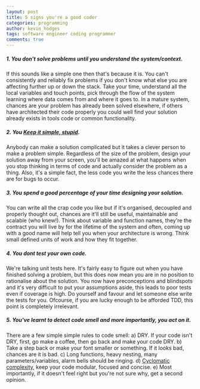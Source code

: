 ```yaml
---
layout: post
title: 5 signs you're a good coder
categories: programming
author: kevin_hodges
tags: software engineer coding programmer
comments: true
---
```


##### 1. You don't solve problems until you understand the system/context.

If this sounds like a simple one then that's because it is. You can't consistently and reliably fix problems if you don't know what else you are affecting further up or down the stack. Take your time, understand all the local variables and touch points, pick through the flow of the system learning where data comes from and where it goes to. In a mature system, chances are your problem has already been solved elsewhere, if others have architected their code properly you could well find your solution already exists in tools code or common functionality.

##### 2. You [Keep it simple, stupid](http://en.wikipedia.org/wiki/KISS_principle).

Anybody can make a solution complicated but it takes a clever person to make a problem simple. Regardless of the size of the problem, design your solution away from your screen, you'll be amazed at what happens when you stop thinking in terms of code and actually consider the problem as a thing. Also, it's a simple fact, the less code you write the less chances there are for bugs to occur.  

##### 3. You spend a good percentage of your time designing your solution.

You can write all the crap code you like but if it's organised, decoupled and properly thought out, chances are it'll still be useful, maintainable and scalable (who knew!). Think about variable and function names, they're the contract you will live by for the lifetime of the system and often, coming up with a good name will help tell you when your architecture is wrong. Think small defined units of work and how they fit together.

##### 4. You dont test your own code.

We're talking unit tests here. It's fairly easy to figure out when you have finished solving a problem, but this does now mean you are in no position to rationalise about the solution. You now have preconceptions and blindspots and it's very difficult to put your assumptions aside, this leads to poor tests even if coverage is high.  Do yourself and favour and let someone else write the tests for you. Ofcourse, if you are lucky enough to be afforded TDD, this point is completely irrelevant.

##### 5. You've learnt to detect code smell and more importantly, you act on it.

There are a few simple simple rules to code smell: 
a) DRY.  If your code isn't DRY, first, go make a coffee, then go back and make your code DRY.
b) Take a step back or make your font smaller or something.  If it looks bad, chances are it is bad.
c) Long functions, heavy nesting, many parameters/variables, alarm bells should be ringing.
d) [Cyclomatic complexity](http://en.wikipedia.org/wiki/Cyclomatic_complexity), keep your code modular, focused and concise.
e) Most importantly, if it doesn't feel right but you're not sure why, get a second opinion.
